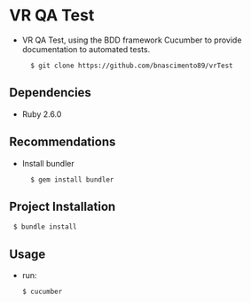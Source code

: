 # VR QA Test

- VR QA Test, using the BDD framework Cucumber to provide documentation to automated tests.

        $ git clone https://github.com/bnascimento89/vrTest

## Dependencies
 - Ruby 2.6.0

## Recommendations ##
 - Install bundler
         
         $ gem install bundler

## Project Installation

     $ bundle install
      
## Usage
 - run: 
     
       $ cucumber
     
